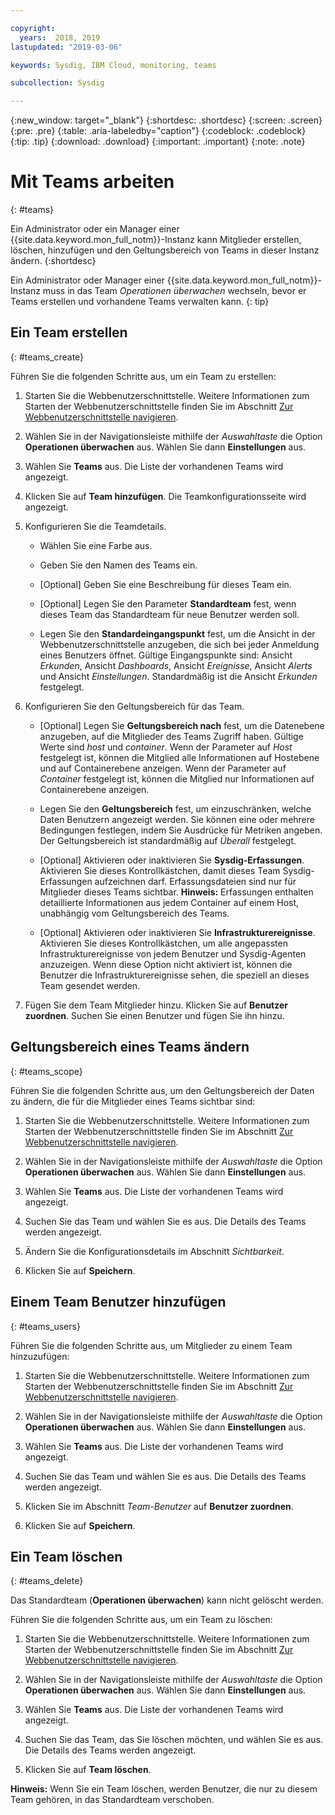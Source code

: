 ```yaml
---

copyright:
  years:  2018, 2019
lastupdated: "2019-03-06"

keywords: Sysdig, IBM Cloud, monitoring, teams

subcollection: Sysdig

---
```


{:new_window: target="_blank"}
{:shortdesc: .shortdesc}
{:screen: .screen}
{:pre: .pre}
{:table: .aria-labeledby="caption"}
{:codeblock: .codeblock}
{:tip: .tip}
{:download: .download}
{:important: .important}
{:note: .note}

# Mit Teams arbeiten
{: #teams}

Ein Administrator oder ein Manager einer {{site.data.keyword.mon_full_notm}}-Instanz kann Mitglieder erstellen, löschen, hinzufügen und den Geltungsbereich von Teams in dieser Instanz ändern. 
{:shortdesc} 

Ein Administrator oder Manager einer {{site.data.keyword.mon_full_notm}}-Instanz muss in das Team *Operationen überwachen* wechseln, bevor er Teams erstellen und vorhandene Teams verwalten kann.
{: tip}

## Ein Team erstellen
{: #teams_create}

Führen Sie die folgenden Schritte aus, um ein Team zu erstellen:

1. Starten Sie die Webbenutzerschnittstelle. Weitere Informationen zum Starten der Webbenutzerschnittstelle finden Sie im Abschnitt [Zur Webbenutzerschnittstelle navigieren](/docs/services/Monitoring-with-Sysdig?topic=Sysdig-launch#launch). 
    
2. Wählen Sie in der Navigationsleiste mithilfe der *Auswahltaste* die Option **Operationen überwachen** aus. Wählen Sie dann **Einstellungen** aus.

3. Wählen Sie **Teams** aus. Die Liste der vorhandenen Teams wird angezeigt.

4. Klicken Sie auf **Team hinzufügen**. Die Teamkonfigurationsseite wird angezeigt.

5. Konfigurieren Sie die Teamdetails. 

    * Wählen Sie eine Farbe aus.

    * Geben Sie den Namen des Teams ein.

    * [Optional] Geben Sie eine Beschreibung für dieses Team ein.

    * [Optional] Legen Sie den Parameter **Standardteam** fest, wenn dieses Team das Standardteam für neue Benutzer werden soll.

    * Legen Sie den **Standardeingangspunkt** fest, um die Ansicht in der Webbenutzerschnittstelle anzugeben, die sich bei jeder Anmeldung eines Benutzers öffnet. Gültige Eingangspunkte sind: Ansicht *Erkunden*, Ansicht *Dashboards*, Ansicht *Ereignisse*, Ansicht *Alerts* und Ansicht *Einstellungen*. Standardmäßig ist die Ansicht *Erkunden* festgelegt.

6. Konfigurieren Sie den Geltungsbereich für das Team. 

    * [Optional] Legen Sie **Geltungsbereich nach** fest, um die Datenebene anzugeben, auf die Mitglieder des Teams Zugriff haben. Gültige Werte sind *host* und *container*. Wenn der Parameter auf *Host* festgelegt ist, können die Mitglied alle Informationen auf Hostebene und auf Containerebene anzeigen. Wenn der Parameter auf *Container* festgelegt ist, können die Mitglied nur Informationen auf Containerebene anzeigen.

    * Legen Sie den **Geltungsbereich** fest, um einzuschränken, welche Daten Benutzern angezeigt werden. Sie können eine oder mehrere Bedingungen festlegen, indem Sie Ausdrücke für Metriken angeben. Der Geltungsbereich ist standardmäßig auf *Überall* festgelegt.
	
    * [Optional] Aktivieren oder inaktivieren Sie **Sysdig-Erfassungen**. Aktivieren Sie dieses Kontrollkästchen, damit dieses Team Sysdig-Erfassungen aufzeichnen darf. Erfassungsdateien sind nur für Mitglieder dieses Teams sichtbar. **Hinweis:** Erfassungen enthalten detaillierte Informationen aus jedem Container auf einem Host, unabhängig vom Geltungsbereich des Teams.

    * [Optional] Aktivieren oder inaktivieren Sie **Infrastrukturereignisse**. Aktivieren Sie dieses Kontrollkästchen, um alle angepassten Infrastrukturereignisse von jedem Benutzer und Sysdig-Agenten anzuzeigen. Wenn diese Option nicht aktiviert ist, können die Benutzer die Infrastrukturereignisse sehen, die speziell an dieses Team gesendet werden. 

6. Fügen Sie dem Team Mitglieder hinzu. Klicken Sie auf **Benutzer zuordnen**. Suchen Sie einen Benutzer und fügen Sie ihn hinzu.



## Geltungsbereich eines Teams ändern
{: #teams_scope}

Führen Sie die folgenden Schritte aus, um den Geltungsbereich der Daten zu ändern, die für die Mitglieder eines Teams sichtbar sind: 

1. Starten Sie die Webbenutzerschnittstelle. Weitere Informationen zum Starten der Webbenutzerschnittstelle finden Sie im Abschnitt [Zur Webbenutzerschnittstelle navigieren](/docs/services/Monitoring-with-Sysdig?topic=Sysdig-launch#launch). 
    
2. Wählen Sie in der Navigationsleiste mithilfe der *Auswahltaste* die Option **Operationen überwachen** aus. Wählen Sie dann **Einstellungen** aus.

3. Wählen Sie **Teams** aus. Die Liste der vorhandenen Teams wird angezeigt.

4. Suchen Sie das Team und wählen Sie es aus. Die Details des Teams werden angezeigt.

5. Ändern Sie die Konfigurationsdetails im Abschnitt *Sichtbarkeit*.

6. Klicken Sie auf **Speichern**. 


## Einem Team Benutzer hinzufügen
{: #teams_users}

Führen Sie die folgenden Schritte aus, um Mitglieder zu einem Team hinzuzufügen: 

1. Starten Sie die Webbenutzerschnittstelle. Weitere Informationen zum Starten der Webbenutzerschnittstelle finden Sie im Abschnitt [Zur Webbenutzerschnittstelle navigieren](/docs/services/Monitoring-with-Sysdig?topic=Sysdig-launch#launch). 
    
2. Wählen Sie in der Navigationsleiste mithilfe der *Auswahltaste* die Option **Operationen überwachen** aus. Wählen Sie dann **Einstellungen** aus.

3. Wählen Sie **Teams** aus. Die Liste der vorhandenen Teams wird angezeigt.

4. Suchen Sie das Team und wählen Sie es aus. Die Details des Teams werden angezeigt.

5. Klicken Sie im Abschnitt *Team-Benutzer* auf **Benutzer zuordnen**.

6. Klicken Sie auf **Speichern**. 


## Ein Team löschen
{: #teams_delete}

Das Standardteam (**Operationen überwachen**) kann nicht gelöscht werden. 

Führen Sie die folgenden Schritte aus, um ein Team zu löschen:

1. Starten Sie die Webbenutzerschnittstelle. Weitere Informationen zum Starten der Webbenutzerschnittstelle finden Sie im Abschnitt [Zur Webbenutzerschnittstelle navigieren](/docs/services/Monitoring-with-Sysdig?topic=Sysdig-launch#launch). 
    
2. Wählen Sie in der Navigationsleiste mithilfe der *Auswahltaste* die Option **Operationen überwachen** aus. Wählen Sie dann **Einstellungen** aus.

3. Wählen Sie **Teams** aus. Die Liste der vorhandenen Teams wird angezeigt.

4. Suchen Sie das Team, das Sie löschen möchten, und wählen Sie es aus. Die Details des Teams werden angezeigt.

5. Klicken Sie auf **Team löschen**.

**Hinweis:** Wenn Sie ein Team löschen, werden Benutzer, die nur zu diesem Team gehören, in das Standardteam verschoben.



